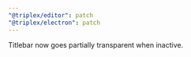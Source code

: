 ```yaml
---
"@triplex/editor": patch
"@triplex/electron": patch
---
```


Titlebar now goes partially transparent when inactive.
